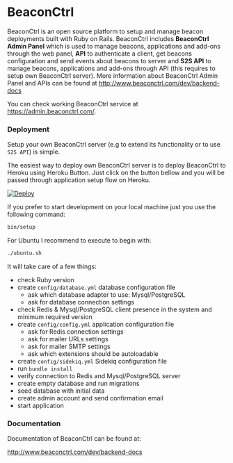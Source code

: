 # BeaconCtrl

BeaconCtrl is an open source platform to setup and manage beacon deployments built with Ruby on Rails.
BeaconCtrl includes **BeaconCtrl Admin Panel** which is used to manage beacons, applications and add-ons through the web panel,
**API** to authenticate a client, get beacons configuration and send events about beacons to server and 
**S2S API** to manage beacons, applications and add-ons through API (this requires to setup own BeaconCtrl server).
More information about BeaconCtrl Admin Panel and APIs can be found at http://www.beaconctrl.com/dev/backend-docs 

You can check working BeaconCtrl service at https://admin.beaconctrl.com/.

### Deployment

Setup your own BeaconCtrl server (e.g to extend its functionality or to use `S2S API`) is simple.

The easiest way to deploy own BeaconCtrl server is to deploy BeaconCtrl to Heroku using Heroku Button.
Just click on the button bellow and you will be passed through application setup flow on Heroku.

[![Deploy](https://www.herokucdn.com/deploy/button.png)](https://heroku.com/deploy?template=https://github.com/upnext/BeaconCtrl)


If you prefer to start development on your local machine just you use the following command:
```bash
bin/setup
```

For Ubuntu I recommend to execute to begin with:
```bash
./ubuntu.sh
```


It will take care of a few things:
- check Ruby version
- create `config/database.yml` database configuration file
  - ask which database adapter to use: Mysql/PostgreSQL
  - ask for database connection settings
- check Redis & Mysql/PostgreSQL client presence in the system and minimum required version
- create `config/config.yml` application configuration file
  - ask for Redis connection settings
  - ask for mailer URLs settings
  - ask for mailer SMTP settings
  - ask which extensions should be autoloadable
- create `config/sidekiq.yml` Sidekiq configuration file
- run `bundle install`
- verify connection to Redis and Mysql/PostgreSQL server
- create empty database and run migrations
- seed database with initial data
- create admin account and send confirmation email
- start application


### Documentation

Documentation of BeaconCtrl can be found at:

http://www.beaconctrl.com/dev/backend-docs

